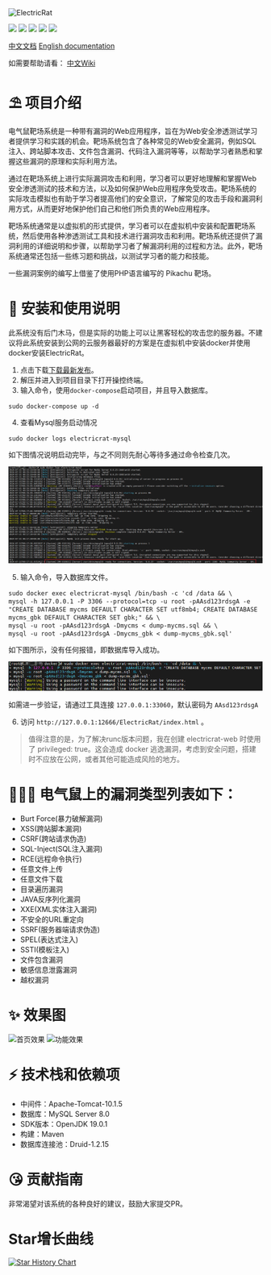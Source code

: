 <img src="https://socialify.git.ci/en0th/ElectricRat/image?description=1&font=Bitter&name=1&pattern=Floating%20Cogs&theme=Light" alt="ElectricRat" width="640" height="320" />

![](https://img.shields.io/badge/web安全-靶场-PTEST)
![](https://img.shields.io/badge/version-1.3.1-success)
![](https://img.shields.io/github/stars/en0th/ElectricRat.svg)
![](https://img.shields.io/github/forks/en0th/ElectricRat.svg)
![](https://img.shields.io/github/license/en0th/ElectricRat.svg)

[中文文档](https://github.com/en0th/ElectricRat)
[English documentation](https://github.com/en0th/ElectricRat/blob/master/EN_README.md)

如需要帮助请看：
[中文Wiki](https://github.com/en0th/ElectricRat/wiki)

# ⛱ 项目介绍
电气鼠靶场系统是一种带有漏洞的Web应用程序，旨在为Web安全渗透测试学习者提供学习和实践的机会。靶场系统包含了各种常见的Web安全漏洞，例如SQL注入、跨站脚本攻击、文件包含漏洞、代码注入漏洞等等，以帮助学习者熟悉和掌握这些漏洞的原理和实际利用方法。

通过在靶场系统上进行实际漏洞攻击和利用，学习者可以更好地理解和掌握Web安全渗透测试的技术和方法，以及如何保护Web应用程序免受攻击。靶场系统的实际攻击模拟也有助于学习者提高他们的安全意识，了解常见的攻击手段和漏洞利用方式，从而更好地保护他们自己和他们所负责的Web应用程序。

靶场系统通常是以虚拟机的形式提供，学习者可以在虚拟机中安装和配置靶场系统，然后使用各种渗透测试工具和技术进行漏洞攻击和利用。靶场系统还提供了漏洞利用的详细说明和步骤，以帮助学习者了解漏洞利用的过程和方法。此外，靶场系统通常还包括一些练习题和挑战，以测试学习者的能力和技能。

一些漏洞案例的编写上借鉴了使用PHP语言编写的 Pikachu 靶场。

# 🚀 安装和使用说明
此系统没有后门木马，但是实际的功能上可以让黑客轻松的攻击您的服务器。不建议将此系统安装到公网的云服务器最好的方案是在虚拟机中安装docker并使用docker安装ElectricRat。
1. 点击下载[下载最新发布](https://github.com/en0th/ElectricRat/releases)。
2. 解压并进入到项目目录下打开操控终端。
3. 输入命令，使用`docker-compose`启动项目，并且导入数据库。
```shell
sudo docker-compose up -d
```
4. 查看Mysql服务启动情况
```shell
sudo docker logs electricrat-mysql
```
如下图情况说明启动完毕，与之不同则先耐心等待多通过命令检查几次。

![img.png](https://github.com/en0th/ElectricRat/blob/master/pic/img.png)

5. 输入命令，导入数据库文件。
```shell
sudo docker exec electricrat-mysql /bin/bash -c 'cd /data && \
mysql -h 127.0.0.1 -P 3306 --protocol=tcp -u root -pAAsd123rdsgA -e "CREATE DATABASE mycms DEFAULT CHARACTER SET utf8mb4; CREATE DATABASE mycms_gbk DEFAULT CHARACTER SET gbk;" && \
mysql -u root -pAAsd123rdsgA -Dmycms < dump-mycms.sql && \
mysql -u root -pAAsd123rdsgA -Dmycms_gbk < dump-mycms_gbk.sql'
```
如下图所示，没有任何报错，即数据库导入成功。

![img2.png](https://github.com/en0th/ElectricRat/blob/master/pic/img2.png)

如需进一步验证，请通过工具连接 `127.0.0.1:33060`，默认密码为 `AAsd123rdsgA`

6. 访问 `http://127.0.0.1:12666/ElectricRat/index.html` 。
> 值得注意的是，为了解决runc版本问题，我在创建 electricrat-web 时使用了 privileged: true。这会造成 docker 逃逸漏洞，考虑到安全问题，搭建时不应放在公网，或者其他可能造成风险的地方。

# 👩🏼‍💻 电气鼠上的漏洞类型列表如下：
- Burt Force(暴力破解漏洞)
- XSS(跨站脚本漏洞)
- CSRF(跨站请求伪造)
- SQL-Inject(SQL注入漏洞)
- RCE(远程命令执行)
- 任意文件上传
- 任意文件下载
- 目录遍历漏洞
- JAVA反序列化漏洞
- XXE(XML实体注入漏洞)
- 不安全的URL重定向
- SSRF(服务器端请求伪造)
- SPEL(表达式注入)
- SSTI(模板注入)
- 文件包含漏洞
- 敏感信息泄露漏洞
- 越权漏洞

# ✨ 效果图
![首页效果](https://user-images.githubusercontent.com/67619247/220506698-444237fb-0a1b-4b33-884b-5ed7c19754e1.png)
![功能效果](https://user-images.githubusercontent.com/67619247/220506750-e377a7b4-a45b-4bc2-884e-91415d703310.png)

# ⚡️ 技术栈和依赖项
- 中间件：Apache-Tomcat-10.1.5
- 数据库：MySQL Server 8.0
- SDK版本：OpenJDK 19.0.1
- 构建：Maven
- 数据库连接池：Druid-1.2.15

# 😘 贡献指南
非常渴望对该系统的各种良好的建议，鼓励大家提交PR。

# Star增长曲线
[![Star History Chart](https://api.star-history.com/svg?repos=en0th/ElectricRat&type=Date)](https://star-history.com/#en0th/ElectricRat&Date)